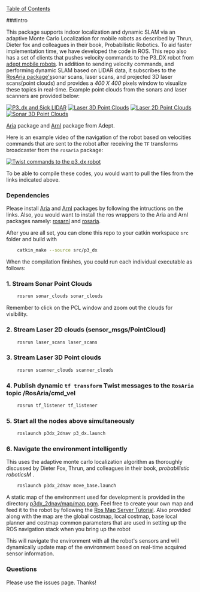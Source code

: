 [Table of Contents](table-of-contents)

###Intro

This package supports indoor localization and dynamic SLAM via an adaptive Monte Carlo Localization for mobile robots as described by Thrun, Dieter fox and colleagues in their book, Probabilistic Robotics. To aid faster implementation time, we have developed the code in ROS. This repo also has a set of clients that pushes velocity commands to the P3_DX robot from [adept mobile robots](http://www.mobilerobots.com/ResearchRobots/PioneerP3DX.aspx). In addition to sending velocity commands, and performing dynamic SLAM based on LIDAR data, it subscribes to the [RosAria package's](wiki.ros.org/rosaria)sonar scans, laser scans, and projected 3D laser scans(point clouds) and provides a <i>400 X 400</i> pixels window to visualize these topics in real-time. Example point clouds from the sonars and laser scanners are provided below:

[![P3_dx and Sick LIDAR](http://www.mobilerobots.com/Libraries/Site_Images/P3-DXwith_ball_2.sflb.ashx)]((http://www.mobilerobots.com/Libraries/Site_Images/P3-DXwith_ball_2.sflb.ashx))
[![Laser 3D Point Clouds](https://i.ytimg.com/vi/lYgp8qZjvks/2.jpg?time=1466973717005)](https://youtu.be/lYgp8qZjvks)
[![Laser 2D Point Clouds](https://i.ytimg.com/vi/B871f3qa1p4/2.jpg?time=1466973686757)](https://youtu.be/B871f3qa1p4)
[![Sonar 3D Point Clouds](https://i.ytimg.com/vi/PYT4FCIVYgw/1.jpg?time=1466973658634)](https://youtu.be/PYT4FCIVYgw)

[Aria](http://www.mobilerobots.com/Software/ARIA.aspx) package and [Arnl](http://www.mobilerobots.com/Software/NavigationSoftware.aspx) package from Adept. 


Here is an example video of the navigation of the robot based on velocities commands that are sent to the robot after receiving the `TF` transforms broadcaster from the `rosaria` package:

[![Twist commands to the p3_dx robot](https://i.ytimg.com/vi/yczG8CUbK2M/1.jpg?time=1466972319359)](https://youtu.be/yczG8CUbK2M) 

To be able to compile these codes, you would want to pull the files from the links indicated above. 

### Dependencies

Please install [Aria](http://robots.mobilerobots.com/wiki/ARIA#Download_Aria) and [Arnl](http://robots.mobilerobots.com/wiki/ARNL,_SONARNL_and_MOGS#Download) packages by following the intructions on the links. Also, you would want to install the ros wrappers to the Aria and Arnl packages namely: [rosarnl](https://github.com/MobileRobots/ros-arnl) and [rosaria](http://wiki.ros.org/ROSARIA). 

After you are all set, you can clone this repo to your catkin workspace `src` folder and build with 

```bash
	catkin_make --source src/p3_dx
```

When the compilation finishes, you could run each individual executable as follows:

### 1. Stream Sonar Point Clouds

```bash
	rosrun sonar_clouds sonar_clouds
```

Remember to click on the PCL window and zoom out the clouds for visibility.

### 2. Stream Laser 2D clouds (sensor_msgs/PointCloud)

```bash
	rosrun laser_scans laser_scans
```

### 3. Stream Laser 3D Point clouds

```bash
	rosrun scanner_clouds scanner_clouds
```

### 4. Publish dynamic `tf transform` Twist messages to the `RosAria` topic /RosAria/cmd_vel

```bash
	rosrun tf_listener tf_listener
```

### 5. Start all the nodes above simultaneously

```bash
	roslaunch p3dx_2dnav p3_dx.launch
```

### 6. Navigate the environment intelligently 
 This uses the adaptive monte carlo localization algorithm as thoroughly discussed by Dieter Fox, Thrun, and colleagues in their book, <i>probabilistic roboticsM </i>. 

```bash
	roslaunch p3dx_2dnav move_base.launch
```

A static map of the environment used for development is provided in the directory [p3dx_2dnav/map/map.pgm](p3dx_2dnav/map/map.pgm). Feel free to create your own map and feed it to the robot by following the [Ros Map Server Tutorial](wiki.ros.org/map_server). Also provided along with the map are the global costmap, local costmap, base local planner and costmap common parameters that are used in setting up the ROS navigation stack when you bring up the robot 

 This will navigate the environment with all the robot's sensors and will dynamically update map of the environment based on real-time acquired sensor information. 


### Questions

Please use the issues page. Thanks!


